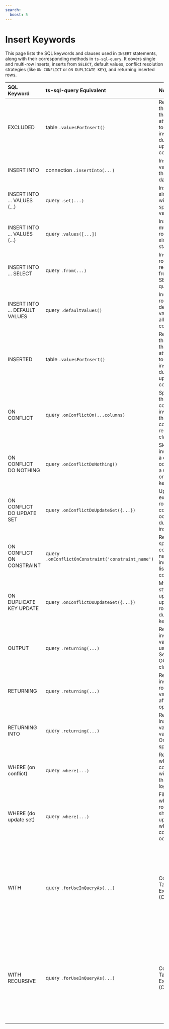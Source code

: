 ```yaml
---
search:
  boost: 5
---
```

# Insert Keywords

This page lists the SQL keywords and clauses used in `INSERT` statements, along with their corresponding methods in `ts-sql-query`. It covers single and multi-row inserts, inserts from `SELECT`, default values, conflict resolution strategies (like `ON CONFLICT` or `ON DUPLICATE KEY`), and returning inserted rows.

| SQL Keyword                    | ts-sql-query Equivalent                               | Notes                                                                                    | Link                                                 |
|:-------------------------------|:------------------------------------------------------|:-----------------------------------------------------------------------------------------|:-----------------------------------------------------|
| EXCLUDED                       | table `.valuesForInsert()`                            | Refers to the value that was attempted to be inserted during an upsert conflict.         | [Insert on conflict do update ("upsert")](../queries/insert.md#insert-on-conflict-do-update-upsert), [Insert API](../api/insert.md) |
| INSERT INTO                    | connection `.insertInto(...)`                         | Inserts values in the database.                                                          | [Insert](../queries/insert.md), [Insert API](../api/insert.md) |
| INSERT INTO ... VALUES (...)   | query `.set(...)`                                     | Inserts a single row with specified values.                                              | [Insert multiple values](../queries/insert.md#insert-one-row), [Insert API](../api/insert.md) |
| INSERT INTO ... VALUES (...)   | query `.values([...])`                                | Inserts multiple rows in a single statement.                                             | [Insert multiple values](../queries/insert.md#insert-multiple-values), [Insert API](../api/insert.md) |
| INSERT INTO ... SELECT         | query `.from(...)`                                    | Inserts rows resulting from a SELECT query.                                              | [Insert from select](../queries/insert.md#insert-from-select), [Insert API](../api/insert.md) |
| INSERT INTO ... DEFAULT VALUES | query `.defaultValues()`                              | Inserts a row using default values for all columns.                                      | [Insert API](../api/insert.md) |
| INSERTED                       | table `.valuesForInsert()`                            | Refers to the value that was attempted to be inserted during an upsert conflict.         | [Insert on conflict do update ("upsert")](../queries/insert.md#insert-on-conflict-do-update-upsert), [Insert API](../api/insert.md) |
| ON CONFLICT                    | query `.onConflictOn(...columns)`                     | Specifies the columns involved in the conflict resolution clause.                        | [Insert API](../api/insert.md) |
| ON CONFLICT DO NOTHING         | query `.onConflictDoNothing()`                        | Skips insertion if a conflict occurs on a unique or primary key.                         | [Insert on conflict do nothing](../queries/insert.md#insert-on-conflict-do-nothing), [Insert API](../api/insert.md) |
| ON CONFLICT DO UPDATE SET      | query `.onConflictDoUpdateSet({...})`                 | Updates existing row if a conflict occurs during insert.                                 | [Insert on conflict do update ("upsert")](../queries/insert.md#insert-on-conflict-do-update-upsert), [Insert API](../api/insert.md) |
| ON CONFLICT ON CONSTRAINT      | query `.onConflictOnConstraint('constraint_name')`    | Refers to a specific constraint name instead of listing columns.                         | [Insert API](../api/insert.md)                       |
| ON DUPLICATE KEY UPDATE        | query `.onConflictDoUpdateSet({...})`                 | MySQL-style upsert: updates row on duplicate key.                                        | [Insert on conflict do update ("upsert")](../queries/insert.md#insert-on-conflict-do-update-upsert), [Insert API](../api/insert.md) |
| OUTPUT                         | query `.returning(...)`                               | Returns inserted values using SQL Server's OUTPUT clause.                                | [Insert returning](../queries/insert.md#insert-returning), [Insert API](../api/insert.md) |
| RETURNING                      | query `.returning(...)`                               | Returns inserted rows or values after the operation.                                     | [Insert returning](../queries/insert.md#insert-returning), [Insert API](../api/insert.md) |
| RETURNING INTO                 | query `.returning(...)`                               | Returns inserted values into variables; Oracle-specific.                                 | [Insert returning](../queries/insert.md#insert-returning), [Insert API](../api/insert.md) |
| WHERE (on conflict)       | query `.where(...)`                                       | Restricts which conflicts will trigger the upsert logic.                                  | [Insert API](../api/insert.md)                       |
| WHERE (do update set)     | query `.where(...)`                                       | Filters which rows should be updated when a conflict occurs.                              | [Insert API](../api/insert.md)                       |
| WITH            | query `.forUseInQueryAs(...)`                                       | Common Table Expression (CTE).                                                            | [Using a select as a view in another select query](../queries/select.md#using-a-select-as-a-view-in-another-select-query-sql-with-clause), [Does ts-sql-query support common table expressions (CTE)?](../about/faqs.md#does-ts-sql-query-support-common-table-expressions-cte), [Select API](../api/select.md) |
| WITH RECURSIVE  | query `.forUseInQueryAs(...)`                                       | Common Table Expression (CTE).                                                            | [Using a select as a view in another select query](../queries/select.md#using-a-select-as-a-view-in-another-select-query-sql-with-clause), [Does ts-sql-query support common table expressions (CTE)?](../about/faqs.md#does-ts-sql-query-support-common-table-expressions-cte), [Select API](../api/select.md) |
